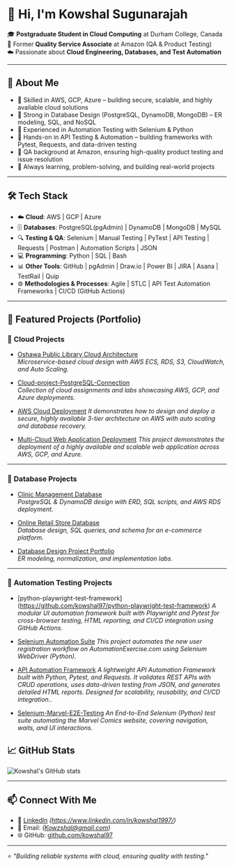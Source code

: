 # 👋 Hi, I'm Kowshal Sugunarajah  

🎓 **Postgraduate Student in Cloud Computing** at Durham College, Canada  
💼 Former **Quality Service Associate** at Amazon (QA & Product Testing)  
☁️ Passionate about **Cloud Engineering, Databases, and Test Automation**  

---

## 🚀 About Me
- 🔹 Skilled in AWS, GCP, Azure – building secure, scalable, and highly available cloud solutions
- 🔹 Strong in Database Design (PostgreSQL, DynamoDB, MongoDB) – ER modeling, SQL, and NoSQL
- 🔹 Experienced in Automation Testing with Selenium & Python
- 🔹 Hands-on in API Testing & Automation – building frameworks with Pytest, Requests, and data-driven testing
- 🔹 QA background at Amazon, ensuring high-quality product testing and issue resolution
- 🔹 Always learning, problem-solving, and building real-world projects


---

## 🛠️ Tech Stack
- ☁️ **Cloud**: AWS | GCP | Azure
- 🗄️ **Databases**: PostgreSQL(pgAdmin) | DynamoDB | MongoDB | MySQL
- 🔍 **Testing & QA**: Selenium | Manual Testing | PyTest | API Testing | Requests | Postman | Automation Scripts | JSON
- 💻 **Programming**: Python | SQL | Bash
- 📊 **Other Tools**: GitHub | pgAdmin | Draw.io | Power BI | JIRA | Asana | TestRail | Quip
- ⚙️ **Methodologies & Processes**: Agile | STLC | API Test Automation Frameworks | CI/CD (GitHub Actions)

---

## 📂 Featured Projects (Portfolio)

### 🔹 **Cloud Projects**
- [Oshawa Public Library Cloud Architecture](https://github.com/kowshal97/Oshawa-Public-Library-Cloud-Architecture)  
  *Microservice-based cloud design with AWS ECS, RDS, S3, CloudWatch, and Auto Scaling.*  

- [Cloud-project-PostgreSQL-Connection](https://github.com/kowshal97/cloud-project-PostgreSQL-Connection)  
  *Collection of cloud assignments and labs showcasing AWS, GCP, and Azure deployments.*

- [AWS Cloud Deployment](https://github.com/kowshal97/AWS-Cloud-Deployment)
  *It demonstrates how to design and deploy a secure, highly available 3-tier architecture on AWS with auto scaling and database recovery.*

- [Multi-Cloud Web Application Deployment](https://github.com/kowshal97/Multi-Cloud-Web-Server-Deployment)
 *This project demonstrates the deployment of a highly available and scalable web application across AWS, GCP, and Azure.*

---

### 🔹 **Database Projects**
- [Clinic Management Database](https://github.com/kowshal97/clinic-management-database)  
  *PostgreSQL & DynamoDB design with ERD, SQL scripts, and AWS RDS deployment.*  

- [Online Retail Store Database](https://github.com/kowshal97/Online-Retail-Store-database)  
  *Database design, SQL queries, and schema for an e-commerce platform.*  

- [Database Design Project Portfolio](https://github.com/kowshal97/Database-design-project-)  
  *ER modeling, normalization, and implementation labs.*  

---

### 🔹 **Automation Testing Projects**

- [python-playwright-test-framework] (https://github.com/kowshal97/python-playwright-test-framework)
  *A modular UI automation framework built with Playwright and Pytest for cross-browser testing, HTML reporting, and CI/CD integration using GitHub Actions.*

- [Selenium Automation Suite](https://github.com/kowshal97/Automation-Project-New-User-Signup) 
  *This project automates the new user registration workflow on AutomationExercise.com using Selenium WebDriver (Python).*  

- [API Automation Framework](https://github.com/kowshal97/API-Automation-Framework)
  *A lightweight API Automation Framework built with Python, Pytest, and Requests. It validates REST APIs with CRUD operations, uses data-driven testing from JSON, and generates detailed HTML reports. Designed for scalability, reusability, and CI/CD integration..*

- [Selenium-Marvel-E2E-Testing](https://github.com/kowshal97/Selenium-Marvel-E2E-Testing)
  *An End-to-End Selenium (Python) test suite automating the Marvel Comics website, covering navigation, waits, and UI interactions.*


## 📈 GitHub Stats
![Kowshal's GitHub stats](https://github-readme-stats.vercel.app/api?username=kowshal97&show_icons=true&theme=tokyonight)  

---

## 📫 Connect With Me
- 💼 [LinkedIn](https://www.linkedin.com/) *(https://www.linkedin.com/in/kowshal1997/)*  
- 📧 Email: *(Kowzshal@gmail.com)*  
- 🌐 GitHub: [github.com/kowshal97](https://github.com/kowshal97)  

---

⭐ *"Building reliable systems with cloud, ensuring quality with testing."*
